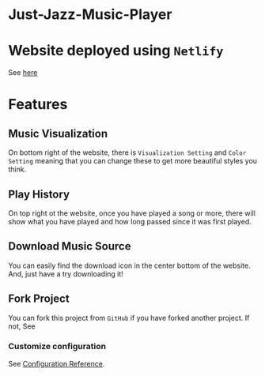 # Just-Jazz-Music-Player

# Website deployed using `Netlify`

See [here]()
# Features

## Music Visualization

On  bottom right of the website, there is `Visualization Setting` and `Color Setting` meaning that you can change these to get more beautiful styles you think.

## Play History

On top right ot the website, once you have played a song or more, there will show what you have played and how long passed since it was first played.

## Download Music Source

You can easily find the download icon in the center bottom of the website. And, just have a try downloading it!
## Fork Project

You can fork this project from `GitHub` if you have forked another project. If not, See []()
### Customize configuration
See [Configuration Reference](https://cli.vuejs.org/config/).

